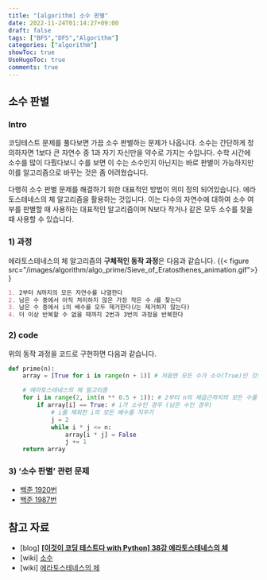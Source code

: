 ```yaml
---
title: "[algorithm] 소수 판별"
date: 2022-11-24T01:14:27+09:00
draft: false
tags: ["BFS","DFS","Algorithm"]
categories: ["algorithm"]
showToc: true
UseHugoToc: true
comments: true
---
```


## 소수 판별

### Intro 
코딩테스트 문제를 풀다보면 가끔 소수 판별하는 문제가 나옵니다. 소수는 간단하게 정의하자면 1보다 큰 자연수 중 1과 자기 자신만을 약수로 가지는 수입니다. 수학 시간에 소수를 많이 다뤘다보니 수를 보면 이 수는 소수인지 아닌지는 바로 판별이 가능하지만 이를 알고리즘으로 바꾸는 것은 좀 어려웠습니다. 

다행히 소수 판별 문제를 해결하기 위한 대표적인 방법이 의미 정의 되어있습니다. 에라토스테네스의 체 알고리즘을 활용하는 것입니다.  이는 다수의 자연수에 대하여 소수 여부를 판별할 때 사용하는 대표적인 알고리즘이며 N보다 작거나 같은 모두 소수를 찾을 때 사용할 수 있습니다. 

### 1) 과정
에라토스테네스의 체 알고리즘의 **구체적인 동작 과정**은 다음과 같습니다. 
{{< figure src="/images/algorithm/algo_prime/Sieve_of_Eratosthenes_animation.gif">}}

```markdown
1. 2부터 𝑁까지의 모든 자연수를 나열한다
2. 남은 수 중에서 아직 처리하지 않은 가장 작은 수 𝑖를 찾는다
3. 남은 수 중에서 i의 배수를 모두 제거한다(𝑖는 제거하지 않는다)
4. 더 이상 반복할 수 없을 때까지 2번과 3번의 과정을 반복한다
```

### 2) code
위의 동작 과정을 코드로 구현하면 다음과 같습니다. 

```python
def prime(n):
    array = [True for i in range(n + 1)] # 처음엔 모든 수가 소수(True)인 것으로 초기화

    # 에라토스테네스의 체 알고리즘
    for i in range(2, int(n ** 0.5 + 1)): # 2부터 n의 제곱근까지의 모든 수를 확인하며
        if array[i] == True: # i가 소수인 경우 (남은 수인 경우)
            # i를 제외한 i의 모든 배수를 지우기
            j = 2
            while i * j <= n:
                array[i * j] = False
                j += 1
    return array
```

### 3) ‘소수 판별’ 관련 문제

- [백준 1920번](https://www.acmicpc.net/problem/1920)
- [백준 1987번](https://www.acmicpc.net/problem/1978)

## 참고 자료

- [blog] **[[이것이 코딩 테스트다 with Python] 38강 에라토스테네스의 체](https://freedeveloper.tistory.com/392)**
- [wiki] [소수](https://ko.wikipedia.org/wiki/%EC%86%8C%EC%88%98_(%EC%88%98%EB%A1%A0))
- [wiki] [에라토스테네스의 체](https://ko.wikipedia.org/wiki/%EC%97%90%EB%9D%BC%ED%86%A0%EC%8A%A4%ED%85%8C%EB%84%A4%EC%8A%A4%EC%9D%98_%EC%B2%B4)